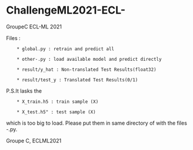 # ChallengeML2021-ECL-
GroupeC ECL-ML 2021

Files :

        * global.py : retrain and predict all
        
        * other-.py : load available model and predict directly
        
        * result/y_hat : Non-translated Test Results(float32)
        
        * result/test_y : Translated Test Results(0/1)

P.S.It lasks the 

        * X_train.h5 : train sample (X)
        
        * X_test.h5" : test sample (X)
        
   which is too big to load. Please put them in same directory of with the files -.py.

Groupe C, ECLML2021
